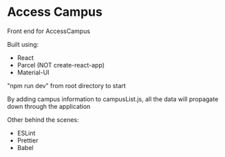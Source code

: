 # Access Campus
Front end for AccessCampus

Built using:
- React
- Parcel (NOT create-react-app)
- Material-UI

"npm run dev" from root directory to start

By adding campus information to campusList.js, all the data will propagate down through the application

Other behind the scenes:
- ESLint
- Prettier
- Babel
